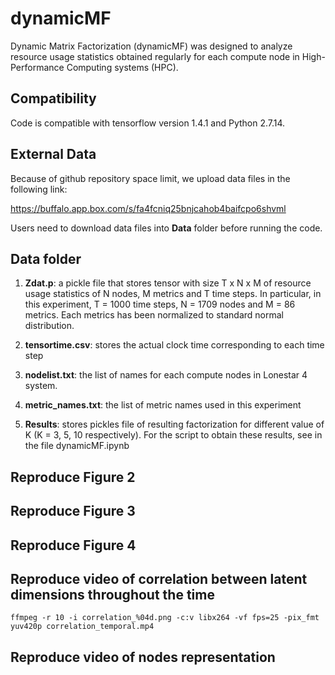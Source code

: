 # dynamicMF
Dynamic Matrix Factorization (dynamicMF) was designed to analyze resource usage statistics obtained regularly for each compute node in High-Performance Computing systems (HPC).

## Compatibility
Code is compatible with tensorflow version 1.4.1 and Python 2.7.14.

## External Data
Because of github repository space limit, we upload data files in the following link:

https://buffalo.app.box.com/s/fa4fcniq25bnjcahob4baifcpo6shvml

Users need to download data files into **Data** folder before running the code.

## Data folder

1. **Zdat.p**: a pickle file that stores tensor with size T x N x M of resource usage statistics of N nodes, M metrics and T time steps. In particular, in this experiment, T = 1000 time steps, N = 1709 nodes and M = 86 metrics. Each metrics has been normalized to standard normal distribution. 

2. **tensortime.csv**: stores the actual clock time corresponding to each time step

3. **nodelist.txt**: the list of names for each compute nodes in Lonestar 4 system. 

4. **metric_names.txt**: the list of metric names used in this experiment

5. **Results**: stores pickles file of resulting factorization for different value of K (K = 3, 5, 10 respectively). For the script to obtain these results, see in the file dynamicMF.ipynb

## Reproduce Figure 2

## Reproduce Figure 3

## Reproduce Figure 4

## Reproduce video of correlation between latent dimensions throughout the time

```
ffmpeg -r 10 -i correlation_%04d.png -c:v libx264 -vf fps=25 -pix_fmt yuv420p correlation_temporal.mp4
```


## Reproduce video of nodes representation 

